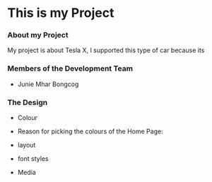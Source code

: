 # This is my Project

### About my Project
My project is about Tesla X, I supported this type of car because its




### Members of the Development Team
- Junie Mhar Bongcog


### The Design
* Colour
 * Reason for picking the colours of the Home Page:


* layout
* font styles
* Media
